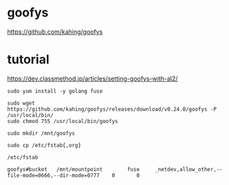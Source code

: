 # goofys

https://github.com/kahing/goofys


tutorial
====


https://dev.classmethod.jp/articles/setting-goofys-with-al2/


```console
sudo yum install -y golang fuse
```

```console
sudo wget https://github.com/kahing/goofys/releases/download/v0.24.0/goofys -P /usr/local/bin/
sudo chmod 755 /usr/local/bin/goofys
```

```console
sudo mkdir /mnt/goofys
```


```console
sudo cp /etc/fstab{,org}
```

`/etc/fstab` 
```console
goofys#bucket   /mnt/mountpoint        fuse     _netdev,allow_other,--file-mode=0666,--dir-mode=0777    0       0
```
